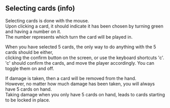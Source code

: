 ## Selecting cards (info)
Selecting cards is done with the mouse.\
Upon clicking a card, it should indicate it has been chosen by turning green and having a number on it.\
The number represents which turn the card will be played in.

When you have selected 5 cards, the only way to do anything with the 5 cards should be either,\
clicking the confirm button on the screen, or use the keyboard shortcuts 'c'.\
'c' should confirm the cards, and move the player accordingly. You can toggle them on and off.

If damage is taken, then a card will be removed from the hand.\
However, no matter how much damage has been taken, you will always have 5 cards on hand.\
Taking damage when you only have 5 cards on hand, leads to cards starting to be locked in place.
